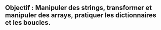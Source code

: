 ## Objectif : Manipuler des strings, transformer et manipuler des arrays, pratiquer les dictionnaires et les boucles.